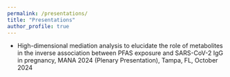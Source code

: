 ```yaml
---
permalink: /presentations/
title: "Presentations"
author_profile: true
---
```


+ High-dimensional mediation analysis to elucidate the role of metabolites in the inverse association between PFAS exposure and SARS-CoV-2 IgG in pregnancy, MANA 2024 (Plenary Presentation), Tampa, FL, October 2024
